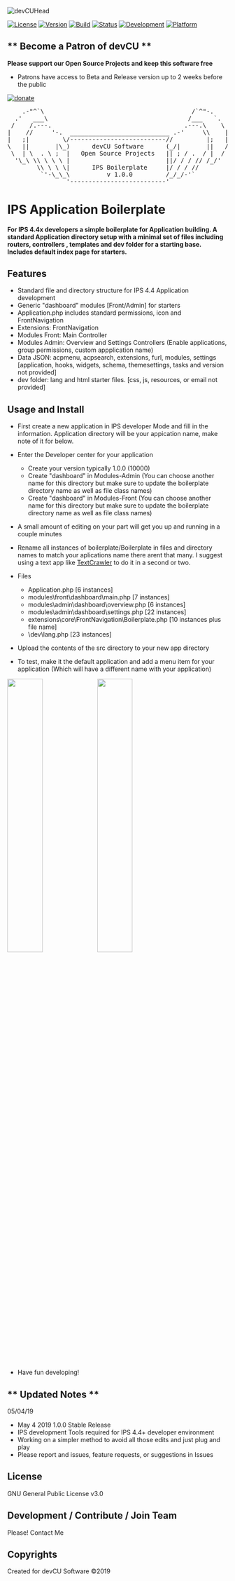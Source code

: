 ![devCUHead](https://www.devcu.net/mediasrc/githubhead_2.gif?V=1.4)

[![License](https://img.shields.io/badge/License-GNUv3-important.svg)](https://github.com/WXdisco/IPS-localWX/blob/master/LICENSE)
[![Version](https://img.shields.io/badge/Version-1.0.0-ff69b4.svg)](https://www.devcu.com/forums/devcu-tracker/)
[![Build](https://img.shields.io/badge/Build-Stable-blueviolet.svg)](https://www.devcu.com/forums/devcu-tracker/)
[![Status](https://img.shields.io/badge/Status-Complete-critical.svg)](https://www.devcu.com/forums/devcu-tracker/)
[![Development](https://img.shields.io/badge/Development-Active-success.svg)](https://www.devcu.com/forums/devcu-tracker/)
[![Platform](https://img.shields.io/badge/Platform-IPS4.4+-blue.svg)](https://www.devcu.com/forums/devcu-tracker/)

## ** Become a Patron of devCU **
	
**Please support our Open Source Projects and keep this software free**

- Patrons have access to Beta and Release version up to 2 weeks before the public

[![donate](https://www.devcu.net/mediasrc/become_a_patron_button.png)](https://www.patreon.com/devcu/)

    
<pre>
    .-"^`\                                        /`^"-.
  .'   ___\                                      /___   `.
 /    /.---.                                    .---.\    \
|    //     '-.  ___________________________ .-'     \\    |
|   ;|         \/--------------------------//         |;   |
\   ||       |\_)      devCU Software      (_/|       ||   /
 \  | \  . \ ;  |   Open Source Projects   || ; / .  / |  /
  '\_\ \\ \ \ \ |                          ||/ / / // /_/'
        \\ \ \ \|      IPS Boilerplate     |/ / / //
         `'-\_\_\          v 1.0.0         /_/_/-'`
                '--------------------------'
</pre>

# IPS Application Boilerplate

#### For IPS 4.4x developers a simple boilerplate for Application building. A standard Application directory setup with a minimal set of files including routers, controllers , templates and dev folder for a starting base. Includes default index page for starters.

## Features

- Standard file and directory structure for IPS 4.4 Application development
- Generic "dashboard" modules [Front/Admin] for starters
- Application.php includes standard permissions, icon and FrontNavigation
- Extensions: FrontNavigation
- Modules Front: Main Controller
- Modules Admin: Overview and Settings Controllers (Enable applications, group permissions, custom appplication name)
- Data JSON: acpmenu, acpsearch, extensions, furl, modules, settings [application, hooks, widgets, schema, themesettings, tasks and version not provided]
- dev folder: lang and html starter files. [css, js, resources, or email not provided]

## Usage and Install

- First create a new application in IPS developer Mode and fill in the information. Application directory will be your appication name, make note of it for below.
- Enter the Developer center for your application
  - Create your version typically 1.0.0 (10000)
  - Create "dashboard" in Modules-Admin (You can choose another name for this directory but make sure to update the boilerplate directory name as well as file class names)
  - Create "dashboard" in Modules-Front (You can choose another name for this directory but make sure to update the boilerplate directory name as well as file class names)

- A small amount of editing on your part will get you up and running in a couple minutes
- Rename all instances of boilerplate/Boilerplate in files and directory names to match your aplications name there arent that many. I suggest using a text app like [TextCrawler](https://www.digitalvolcano.co.uk/textcrawler.html) to do it in a second or two.
- Files
  - Application.php [6 instances]
  - modules\front\dashboard\main.php [7 instances]
  - modules\admin\dashboard\overview.php [6 instances]
  - modules\admin\dashboard\settings.php [22 instances]
  - extensions\core\FrontNavigation\Boilerplate.php [10 instances plus file name]
  - \dev\lang.php [23 instances]


- Upload the contents of the src directory to your new app directory

- To test, make it the default application and add a menu item for your application (Which will have a different name with your application)

<img src="https://www.devcu.net/mediasrc/boilerplate_admin.PNG?V=1.1" width="40%"></img>
<img src="https://www.devcu.net/mediasrc/boilerplate_index.PNG?V=1.1" width="40%"></img>

- Have fun developing!


## ** Updated Notes **

05/04/19

- May 4 2019 1.0.0 Stable Release
- IPS development Tools required for IPS 4.4+ developer environment
- Working on a simpler method to avoid all those edits and just plug and play
- Please report and issues, feature requests, or suggestions in Issues


## License

GNU General Public License v3.0

## Development / Contribute / Join Team

Please! Contact Me

## Copyrights

Created for devCU Software ©2019
